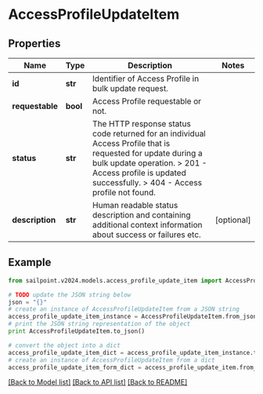 # AccessProfileUpdateItem


## Properties

Name | Type | Description | Notes
------------ | ------------- | ------------- | -------------
**id** | **str** | Identifier of Access Profile in bulk update request. | 
**requestable** | **bool** | Access Profile requestable or not. | 
**status** | **str** |  The HTTP response status code returned for an individual Access Profile that is requested for update during a bulk update operation.  &gt; 201   - Access profile is updated successfully.  &gt; 404   - Access profile not found.  | 
**description** | **str** | Human readable status description and containing additional context information about success or failures etc.  | [optional] 

## Example

```python
from sailpoint.v2024.models.access_profile_update_item import AccessProfileUpdateItem

# TODO update the JSON string below
json = "{}"
# create an instance of AccessProfileUpdateItem from a JSON string
access_profile_update_item_instance = AccessProfileUpdateItem.from_json(json)
# print the JSON string representation of the object
print AccessProfileUpdateItem.to_json()

# convert the object into a dict
access_profile_update_item_dict = access_profile_update_item_instance.to_dict()
# create an instance of AccessProfileUpdateItem from a dict
access_profile_update_item_form_dict = access_profile_update_item.from_dict(access_profile_update_item_dict)
```
[[Back to Model list]](../README.md#documentation-for-models) [[Back to API list]](../README.md#documentation-for-api-endpoints) [[Back to README]](../README.md)



